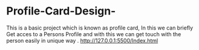 # Profile-Card-Design-
This is a basic project which is known as profile card, In this we can briefly Get acces to a Persons Profile and with this we can get touch with the person easily in unique way .
http://127.0.0.1:5500/Index.html
